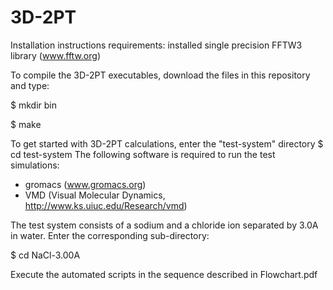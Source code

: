 # 3D-2PT
Installation instructions
requirements: installed single precision FFTW3 library (www.fftw.org)

To compile the 3D-2PT executables, download the files in this repository and type:

$ mkdir bin

$ make

To get started with 3D-2PT calculations, enter the "test-system" directory
$ cd test-system
The following software is required to run the test simulations:
- gromacs (www.gromacs.org)
- VMD (Visual Molecular Dynamics, http://www.ks.uiuc.edu/Research/vmd)

The test system consists of a sodium and a chloride ion separated by 3.0A in water.
Enter the corresponding sub-directory:

$ cd NaCl-3.00A

Execute the automated scripts in the sequence described in Flowchart.pdf
